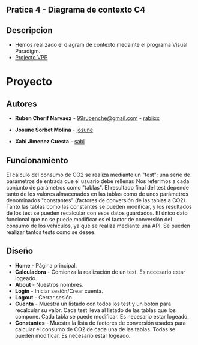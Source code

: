 ## Pratica 4 - Diagrama de contexto C4

## Descripcion
* Hemos realizado el diagram de contexto medainte el programa Visual Paradigm.
* [Projecto VPP](https://github.com/rabiixx/ProyectoGestion/tree/master/DiagramaC4_VPP)

# Proyecto
## Autores

* **Ruben Cherif Narvaez** - 99rubenche@gmail.com - [rabiixx](https://github.com/rabiixx)

* **Josune Sorbet Molina** - [josune](https://github.com/josune99)

* **Xabi Jimenez Cuesta** - [sabi](https://github.com/sabitopito)


## Funcionamiento

El cálculo del consumo de CO2 se realiza mediante un "test": una serie de parámetros de entrada que el usuario debe rellenar. Nos referimos a cada conjunto de parámetros como "tablas". El resultado final del test depende tanto de los valores almacenados en las tablas como de unos parámetros denominados "constantes" (factores de conversión de las tablas a CO2). Tanto las tablas como las constantes se pueden modificar, y los resultados de los test se pueden recalcular con esos datos guardados. El único dato funcional que no se puede modificar es el factor de conversión del consumo de los vehículos, ya que se realiza mediante una API. Se pueden realizar tantos tests como se desee. 

## Diseño

* **Home** - Página principal.
* **Calculadora** - Comienza la realización de un test. Es necesario estar logeado.
* **About** -  Nuestros nombres.
* **Login** -  Iniciar sesión/Crear cuenta.  
* **Logout** - Cerrar sesión.
* **Cuenta** - Muestra un listado con todos los test y un botón para recalcular su valor. Cada test lleva al listado de las tablas que los compone. Cada tabla se puede modificar. Es necesario estar logeado.
* **Constantes** - Muestra la lista de factores de conversión usados para calcular el consumo de CO2 de cada una de las tablas. Todas se pueden modificar. Es necesario estar logeado.

